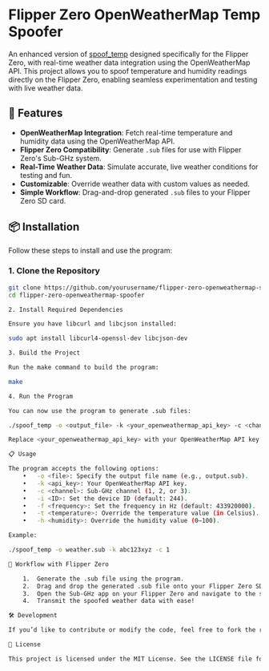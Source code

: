 # Flipper Zero OpenWeatherMap Temp Spoofer

An enhanced version of [spoof_temp](https://github.com/rgerganov/spoof_temp) designed specifically for the Flipper Zero, with real-time weather data integration using the OpenWeatherMap API. This project allows you to spoof temperature and humidity readings directly on the Flipper Zero, enabling seamless experimentation and testing with live weather data.

## 🚀 Features

- **OpenWeatherMap Integration**: Fetch real-time temperature and humidity data using the OpenWeatherMap API.
- **Flipper Zero Compatibility**: Generate `.sub` files for use with Flipper Zero's Sub-GHz system.
- **Real-Time Weather Data**: Simulate accurate, live weather conditions for testing and fun.
- **Customizable**: Override weather data with custom values as needed.
- **Simple Workflow**: Drag-and-drop generated `.sub` files to your Flipper Zero SD card.

## 📦 Installation

Follow these steps to install and use the program:

### 1. Clone the Repository

```bash
git clone https://github.com/yourusername/flipper-zero-openweathermap-spoofer.git
cd flipper-zero-openweathermap-spoofer

2. Install Required Dependencies

Ensure you have libcurl and libcjson installed:

sudo apt install libcurl4-openssl-dev libcjson-dev

3. Build the Project

Run the make command to build the program:

make

4. Run the Program

You can now use the program to generate .sub files:

./spoof_temp -o <output_file> -k <your_openweathermap_api_key> -c <channel>

Replace <your_openweathermap_api_key> with your OpenWeatherMap API key. For more usage details, see below.

📋 Usage

The program accepts the following options:
	•	-o <file>: Specify the output file name (e.g., output.sub).
	•	-k <api_key>: Your OpenWeatherMap API key.
	•	-c <channel>: Sub-GHz channel (1, 2, or 3).
	•	-i <ID>: Set the device ID (default: 244).
	•	-f <frequency>: Set the frequency in Hz (default: 433920000).
	•	-t <temperature>: Override the temperature value (in Celsius).
	•	-h <humidity>: Override the humidity value (0–100).

Example:

./spoof_temp -o weather.sub -k abc123xyz -c 1

🔄 Workflow with Flipper Zero

	1.	Generate the .sub file using the program.
	2.	Drag and drop the generated .sub file onto your Flipper Zero SD card (e.g., /subghz/).
	3.	Open the Sub-GHz app on your Flipper Zero and navigate to the saved file.
	4.	Transmit the spoofed weather data with ease!

🛠️ Development

If you’d like to contribute or modify the code, feel free to fork the repository and submit pull requests. Suggestions and improvements are always welcome!

📄 License

This project is licensed under the MIT License. See the LICENSE file for details.
